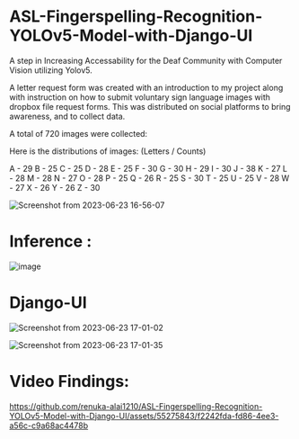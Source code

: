 # ASL-Fingerspelling-Recognition-YOLOv5-Model-with-Django-UI

A step in Increasing Accessability for the Deaf Community with Computer Vision utilizing Yolov5.

A letter request form was created with an introduction to my project along with instruction on how to submit voluntary sign language images with dropbox file request forms. This was distributed on social platforms to bring awareness, and to collect data.

A total of 720 images were collected:

Here is the distributions of images: (Letters / Counts)

A - 29
B - 25
C - 25
D - 28
E - 25
F - 30
G - 30
H - 29
I - 30
J - 38
K - 27
L - 28
M - 28
N - 27
O - 28
P - 25
Q - 26
R - 25
S - 30
T - 25
U - 25
V - 28
W - 27
X - 26
Y - 26
Z - 30

![Screenshot from 2023-06-23 16-56-07](https://github.com/renuka-alai1210/ASL-Fingerspelling-Recognition-YOLOv5-Model-with-Django-UI/assets/55275843/a7708aa4-c135-449a-9e33-83df12fa6c94)


# Inference :

![image](https://github.com/renuka-alai1210/ASL-Fingerspelling-Recognition-YOLOv5-Model-with-Django-UI/assets/55275843/88a22af0-e644-4052-9f75-e6489af83b1b)

# Django-UI
![Screenshot from 2023-06-23 17-01-02](https://github.com/renuka-alai1210/ASL-Fingerspelling-Recognition-YOLOv5-Model-with-Django-UI/assets/55275843/85836af9-c063-43a5-a9df-db745589e9cc)

![Screenshot from 2023-06-23 17-01-35](https://github.com/renuka-alai1210/ASL-Fingerspelling-Recognition-YOLOv5-Model-with-Django-UI/assets/55275843/e479569f-6b02-4399-9b86-9d91b984cb5a)


# Video Findings:
https://github.com/renuka-alai1210/ASL-Fingerspelling-Recognition-YOLOv5-Model-with-Django-UI/assets/55275843/f2242fda-fd86-4ee3-a56c-c9a68ac4478b

